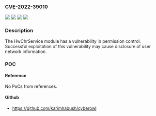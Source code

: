 ### [CVE-2022-39010](https://cve.mitre.org/cgi-bin/cvename.cgi?name=CVE-2022-39010)
![](https://img.shields.io/static/v1?label=Product&message=EMUI&color=blue)
![](https://img.shields.io/static/v1?label=Product&message=HarmonyOS&color=blue)
![](https://img.shields.io/static/v1?label=Version&message=n%2Fa&color=blue)
![](https://img.shields.io/static/v1?label=Vulnerability&message=Permission%20control%20vulnerability&color=brighgreen)

### Description

The HwChrService module has a vulnerability in permission control. Successful exploitation of this vulnerability may cause disclosure of user network information.

### POC

#### Reference
No PoCs from references.

#### Github
- https://github.com/karimhabush/cyberowl

